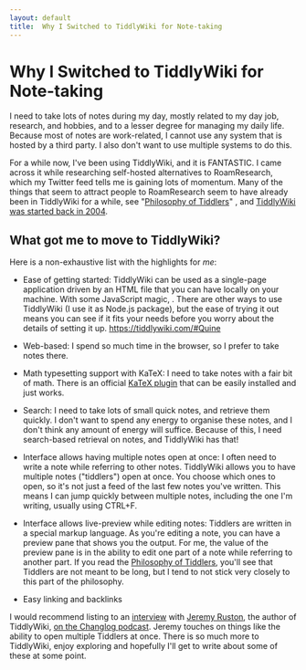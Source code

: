 ```yaml
---
layout: default
title:  Why I Switched to TiddlyWiki for Note-taking
---
```


# Why I Switched to TiddlyWiki for Note-taking
I need to take lots of notes during my day, mostly related to my day job, research, and hobbies, and to a lesser degree for managing my daily life. Because most of  notes are work-related, I cannot use any system that is hosted by a third party. I also don't want to use multiple systems to do this. 

For a while now, I've been using TiddlyWiki, and it is FANTASTIC. I came across it while researching self-hosted alternatives to RoamResearch, which my Twitter feed tells me is gaining lots of momentum. Many of the things that seem to attract people to RoamResearch seem to have already been in TiddlyWiki for a while, see "[Philosophy of Tiddlers](https://tiddlywiki.com/#Philosophy%20of%20Tiddlers)" , and [TiddlyWiki was started back in 2004](https://en.wikipedia.org/wiki/TiddlyWiki).

## What got me to move to TiddlyWiki?

Here is a non-exhaustive list with the highlights for *me*:

* Ease of getting started: TiddlyWiki can be used as a single-page application driven by an HTML file that you can have locally on your machine. With some JavaScript magic, . There are other ways to use TiddlyWiki (I use it as  Node.js package), but the ease of trying it out means you can see if it fits your needs before you worry about the details of setting it up. https://tiddlywiki.com/#Quine

* Web-based: I spend so much time in the browser, so I prefer to take notes there. 

* Math typesetting support with KaTeX: I need to take notes with a fair bit of math. There is an official [KaTeX plugin](https://tiddlywiki.com/static/KaTeX%2520Plugin.html) that can be easily installed and just works. 

* Search: I need to take lots of small quick notes, and retrieve them quickly. I don't want to spend any energy to organise these notes, and I don't think any amount of energy will suffice. Because of this, I need search-based retrieval on notes, and TiddlyWiki has that!

* Interface allows having multiple notes open at once: I often need to write a note while referring to other notes. TiddlyWiki allows you to have multiple notes ("tiddlers") open at once. You choose which ones to open, so it's not just a feed of the last few notes you've written.  This means I can jump quickly between multiple notes, including the one I'm writing, usually using CTRL+F. 

* Interface allows live-preview while editing notes: Tiddlers are written in a special markup language. As you're editing a note, you can have a preview pane that shows you the output. For me, the value of the preview pane is in the ability to edit one part of a note while referring to another part. If you read the [Philosophy of Tiddlers](https://tiddlywiki.com/#Philosophy%20of%20Tiddlers), you'll see that Tiddlers are not meant to be long, but I tend to not stick very closely to this part of the philosophy.

* Easy linking and backlinks


I would recommend listing to an [interview](https://changelog.com/podcast/196) with [Jeremy Ruston](https://jermolene.com/), the author of TiddlyWiki, [on the Changlog podcast](https://changelog.com/podcast/196). Jeremy touches on things like the ability to open multiple Tiddlers at once. There is so much more to TiddlyWiki, enjoy exploring and hopefully I'll get to write about some of these at some point.
